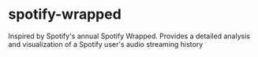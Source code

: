 # spotify-wrapped
Inspired by Spotify's annual Spotify Wrapped. Provides a detailed analysis and visualization of a Spotify user's audio streaming history


